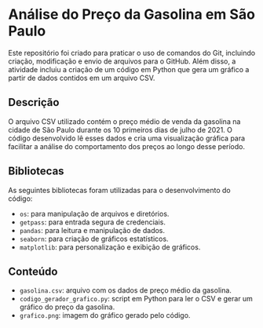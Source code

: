 # Análise do Preço da Gasolina em São Paulo

Este repositório foi criado para praticar o uso de comandos do Git, incluindo criação, modificação e envio de arquivos para o GitHub. Além disso, a atividade incluiu a criação de um código em Python que gera um gráfico a partir de dados contidos em um arquivo CSV.

## Descrição

O arquivo CSV utilizado contém o preço médio de venda da gasolina na cidade de São Paulo durante os 10 primeiros dias de julho de 2021. O código desenvolvido lê esses dados e cria uma visualização gráfica para facilitar a análise do comportamento dos preços ao longo desse período.

## Bibliotecas

As seguintes bibliotecas foram utilizadas para o desenvolvimento do código:
- `os`: para manipulação de arquivos e diretórios.
- `getpass`: para entrada segura de credenciais.
- `pandas`: para leitura e manipulação de dados.
- `seaborn`: para criação de gráficos estatísticos.
- `matplotlib`: para personalização e exibição de gráficos.

## Conteúdo

- `gasolina.csv`: arquivo com os dados de preço médio da gasolina.
- `codigo_gerador_grafico.py`: script em Python para ler o CSV e gerar um gráfico do preço da gasolina.
- `grafico.png`: imagem do gráfico gerado pelo código.
